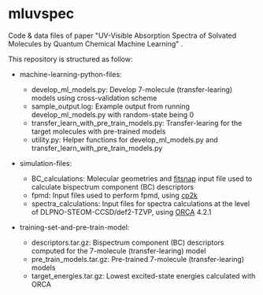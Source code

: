 # mluvspec
Code & data files of paper "UV-Visible Absorption Spectra of Solvated Molecules by Quantum Chemical Machine Learning" . 

This repository is structured as follow:
* machine-learning-python-files:
    * develop_ml_models.py: Develop 7-molecule (transfer-learing) models using cross-validation scheme
    * sample_output.log: Example output from running develop_ml_models.py with random-state being 0
    * transfer_learn_with_pre_train_models.py: Transfer-learing for the target molecules with pre-trained models
    * utility.py: Helper functions for develop_ml_models.py and transfer_learn_with_pre_train_models.py
    
* simulation-files:
  * BC_calculations: Molecular geometries and [fitsnap](https://github.com/FitSNAP/FitSNAP) input file used to calculate bispectrum component (BC) descriptors
  * fpmd: Input files used to perform fpmd, using [cp2k](https://www.cp2k.org/)
  * spectra_calculations: Input files for spectra calculations at the level of DLPNO-STEOM-CCSD/def2-TZVP, using [ORCA](https://orcaforum.kofo.mpg.de/app.php/portal) 4.2.1
  
* training-set-and-pre-train-model:
   * descriptors.tar.gz: Bispectrum component (BC) descriptors computed for the 7-molecule (transfer-learing) model
   * pre_train_models.tar.gz: Pre-trained 7-molecule (transfer-learing) models
   * target_energies.tar.gz: Lowest excited-state energies calculated with ORCA
